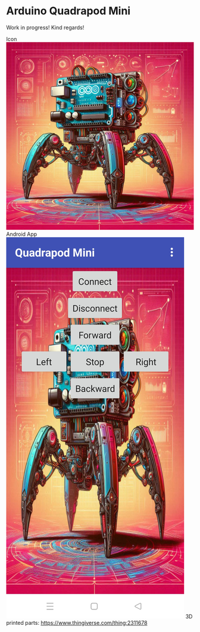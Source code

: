 # Arduino Quadrapod Mini
Work in progress! Kind regards!

Icon
![alt text](https://github.com/comancheace/Quadrapod_Mini/blob/main/icon.jpeg?raw=true)
Android App
![alt text](https://github.com/comancheace/Quadrapod_Mini/blob/main/Android_app.jpg?raw=true)
3D printed parts:
https://www.thingiverse.com/thing:2311678